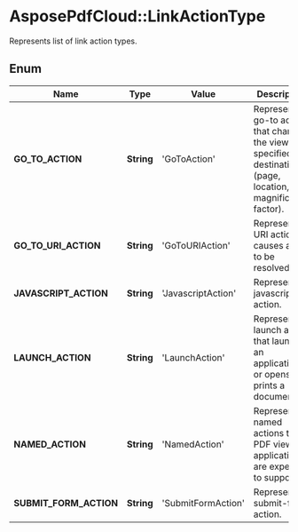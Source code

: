 ﻿# AsposePdfCloud::LinkActionType
Represents list of link action types.

## Enum
Name | Type | Value | Description
------------ | ------------- | ------------- | -------------
**GO_TO_ACTION** | **String** | 'GoToAction' | Represents a go-to action that changes the view to a specified destination (page, location, and magnification factor).
**GO_TO_URI_ACTION** | **String** | 'GoToURIAction' | Represents a URI action causes a URI to be resolved.
**JAVASCRIPT_ACTION** | **String** | 'JavascriptAction' | Represents javascript action.
**LAUNCH_ACTION** | **String** | 'LaunchAction' | Represents a launch action that launches an application or opens or prints a document.
**NAMED_ACTION** | **String** | 'NamedAction' | Represents named actions that PDF viewer applications are expected to support.
**SUBMIT_FORM_ACTION** | **String** | 'SubmitFormAction' | Represents submit-form action.



